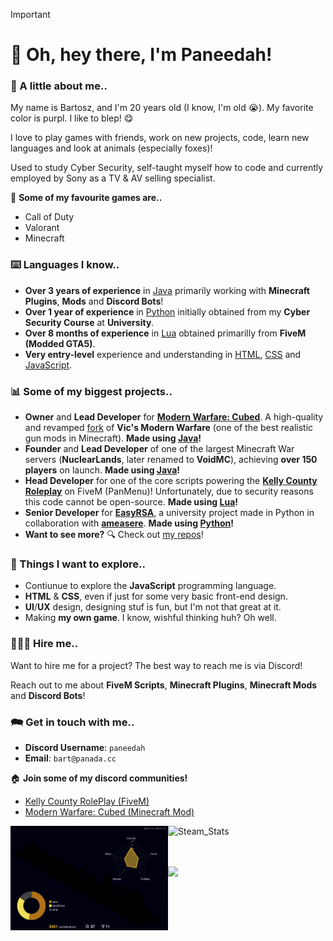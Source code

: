> [!IMPORTANT]
>
> # 🚀 Oh, hey there, I'm Paneedah!
> 
> ### 💬 A little about me..
> My name is Bartosz, and I'm 20 years old (I know, I'm old 😭). My favorite color is purpl. I like to blep! 😋
>
> I love to play games with friends, work on new projects, code, learn new languages and look at animals (especially foxes)!
>
> Used to study Cyber Security, self-taught myself how to code and currently employed by Sony as a TV & AV selling specialist.
>
> 👾 **Some of my favourite games are..**
> - Call of Duty
> - Valorant
> - Minecraft
>
> ### ⌨️ Languages I know..
> - **Over 3 years of experience** in <ins>Java</ins> primarily working with **Minecraft Plugins**, **Mods** and **Discord Bots**!
> - **Over 1 year of experience** in <ins>Python</ins> initially obtained from my **Cyber Security Course** at **University**.
> - **Over 8 months of experience** in <ins>Lua</ins> obtained primarilly from **FiveM (Modded GTA5)**.
> - **Very entry-level** experience and understanding in <ins>HTML</ins>, <ins>CSS</ins> and <ins>JavaScript</ins>.
>
> ### 📊 Some of my biggest projects..
> - **Owner** and **Lead Developer** for **[Modern Warfare: Cubed](https://github.com/Cubed-Development/Modern-Warfare-Cubed)**. A high-quality and revamped <ins>fork</ins> of **Vic's Modern Warfare** (one of the best realistic gun mods in Minecraft). **Made using <ins>Java</ins>!**
> - **Founder** and **Lead Developer** of one of the largest Minecraft War servers (**NuclearLands**, later renamed to **VoidMC**), achieving **over 150 players** on launch. **Made using <ins>Java</ins>!**
> - **Head Developer** for one of the core scripts powering the **[Kelly County Roleplay](https://docs.kcdojrp.com/docs/intro)** on FiveM (PanMenu)! Unfortunately, due to security reasons this code cannot be open-source. **Made using <ins>Lua</ins>!**
> - **Senior Developer** for **[EasyRSA](https://github.com/ameasere/EasyRSA)**, a university project made in Python in collaboration with **[ameasere](https://github.com/ameasere)**. **Made using <ins>Python</ins>!**
> - **Want to see more?** 🔍 Check out [my repos](https://github.com/Paneedah?tab=repositories)!
>
> ### 📌 Things I want to explore..
> - Contiunue to explore the **JavaScript** programming language.
> - **HTML** & **CSS**, even if just for some very basic front-end design.
> - **UI**/**UX** design, designing stuf is fun, but I'm not that great at it.
> - Making **my own game**. I know, wishful thinking huh? Oh well.
>
> ### 🧑🏻‍💻 Hire me..
> Want to hire me for a project? The best way to reach me is via Discord!
> 
> Reach out to me about **FiveM Scripts**, **Minecraft Plugins**, **Minecraft Mods** and **Discord Bots**!
>
> ### 🗪 Get in touch with me..
> - **Discord Username**: `paneedah`
> - **Email**: `bart@panada.cc`
>
> 🏠 **Join some of my discord communities!**
> - [Kelly County RolePlay (FiveM)](https://discord.gg/fSeVb6tDez)
> - [Modern Warfare: Cubed (Minecraft Mod)](https://discord.gg/FxmrYg2eny)

<div>
  <img src="https://raw.githubusercontent.com/Paneedah/Paneedah/414e9741a1c9a07f257855ebeee53fc4d248e22a/profile-3d-contrib/profile-night-rainbow.svg" alt="Commit_Stats" style="float: left;  width: 50%; max-height: 35%">
  <img src="https://steam-stat.vercel.app/api?profileName=Paneedah" alt="Steam_Stats" style="float: left; width: 47%; max-height: 35%">
  
  <br><br><br>
  
  <img src="https://github-profile-trophy.vercel.app/?username=paneedah&theme=nord&column=7">
</div>
